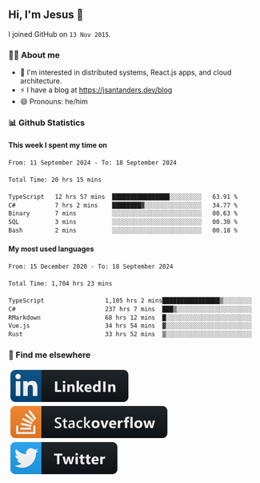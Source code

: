 ## Hi, I'm Jesus 👋

I joined GitHub on `13 Nov 2015`.

<!-- Talking about you -->

### 👨‍💻 About me

- 👦 I'm interested in distributed systems, React.js apps, and cloud architecture.
- ⚡️ I have a blog at <https://jsantanders.dev/blog>
- 😄 Pronouns: he/him

### 📊 Github Statistics

#### This week I spent my time on

<!--START_SECTION:weekly-->

```txt
From: 11 September 2024 - To: 18 September 2024

Total Time: 20 hrs 15 mins

TypeScript   12 hrs 57 mins  ████████████████░░░░░░░░░   63.91 %
C#           7 hrs 2 mins    ████████▓░░░░░░░░░░░░░░░░   34.77 %
Binary       7 mins          ░░░░░░░░░░░░░░░░░░░░░░░░░   00.63 %
SQL          3 mins          ░░░░░░░░░░░░░░░░░░░░░░░░░   00.30 %
Bash         2 mins          ░░░░░░░░░░░░░░░░░░░░░░░░░   00.18 %
```

<!--END_SECTION:weekly-->

#### My most used languages

<!--START_SECTION:alltime-->

```txt
From: 15 December 2020 - To: 18 September 2024

Total Time: 1,704 hrs 23 mins

TypeScript                 1,105 hrs 2 mins████████████████▒░░░░░░░░   64.83 %
C#                         237 hrs 7 mins  ███▒░░░░░░░░░░░░░░░░░░░░░   13.91 %
RMarkdown                  68 hrs 12 mins  █░░░░░░░░░░░░░░░░░░░░░░░░   04.00 %
Vue.js                     34 hrs 54 mins  ▓░░░░░░░░░░░░░░░░░░░░░░░░   02.05 %
Rust                       33 hrs 52 mins  ▒░░░░░░░░░░░░░░░░░░░░░░░░   01.99 %
```

<!--END_SECTION:alltime-->

### 📢 Find me elsewhere

<p>
  <a target="_blank" href="https://linkedin.com/in/jsantanders">
    <img src="https://github.com/jsantanders/jsantanders/blob/master/img/linkedin.svg" alt="LinkedIn" style="vertical-align:top; margin:4px">
  </a>
  
  <a target="_blank" href="https://stackoverflow.com/users/7318331/jesus-santander">
    <img src="https://github.com/jsantanders/jsantanders/blob/master/img/stackoverflow.svg" alt="StackOverflow" style="vertical-align:top; margin:4px">
  </a>
  
  <a target="_blank" href="http://twitter.com/jsantanders">
    <img src="https://github.com/jsantanders/jsantanders/blob/master/img/twitter.svg" alt="Twitter" style="vertical-align:top; margin:4px">
  </a>
</p>
